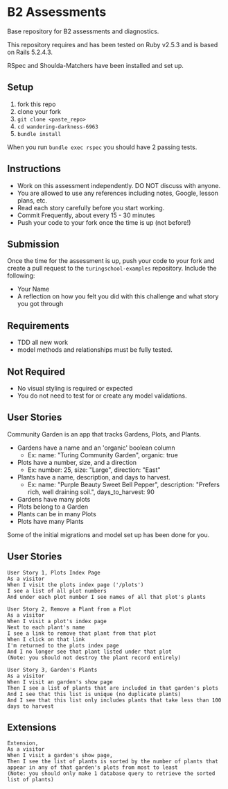 # B2 Assessments

Base repository for B2 assessments and diagnostics.

This repository requires and has been tested on Ruby v2.5.3 and is based on Rails 5.2.4.3.

RSpec and Shoulda-Matchers have been installed and set up.

## Setup

1. fork this repo
2. clone your fork
3. `git clone <paste_repo>`
4. `cd wandering-darkness-6963`
5. `bundle install`

When you run `bundle exec rspec` you should have 2 passing tests.

## Instructions

* Work on this assessment independently. DO NOT discuss with anyone.
* You are allowed to use any references including notes, Google, lesson plans, etc.
* Read each story carefully before you start working.
* Commit Frequently, about every 15 - 30 minutes
* Push your code to your fork once the time is up (not before!)

## Submission

Once the time for the assessment is up, push your code to your fork and create a pull request to the `turingschool-examples` repository. Include the following:

* Your Name
* A reflection on how you felt you did with this challenge and what story you got through

## Requirements

* TDD all new work
* model methods and relationships must be fully tested.

## Not Required

* No visual styling is required or expected
* You do not need to test for or create any model validations.

## User Stories

Community Garden is an app that tracks Gardens, Plots, and Plants.

* Gardens have a name and an 'organic' boolean column
  * Ex: name: "Turing Community Garden", organic: true
* Plots have a number, size, and a direction
 	* Ex: number: 25, size: "Large", direction: "East"
* Plants have a name, description, and days to harvest.
  * Ex: name: "Purple Beauty Sweet Bell Pepper", description: "Prefers rich, well draining soil.", days_to_harvest: 90
* Gardens have many plots
* Plots belong to a Garden
* Plants can be in many Plots
* Plots have many Plants

Some of the initial migrations and model set up has been done for you.

## User Stories

```
User Story 1, Plots Index Page
As a visitor
When I visit the plots index page ('/plots')
I see a list of all plot numbers
And under each plot number I see names of all that plot's plants
```

```
User Story 2, Remove a Plant from a Plot
As a visitor
When I visit a plot's index page
Next to each plant's name
I see a link to remove that plant from that plot
When I click on that link
I'm returned to the plots index page
And I no longer see that plant listed under that plot
(Note: you should not destroy the plant record entirely)
```

```
User Story 3, Garden's Plants
As a visitor
When I visit an garden's show page
Then I see a list of plants that are included in that garden's plots
And I see that this list is unique (no duplicate plants)
And I see that this list only includes plants that take less than 100 days to harvest
```

## Extensions

```
Extension,
As a visitor
When I visit a garden's show page,
Then I see the list of plants is sorted by the number of plants that appear in any of that garden's plots from most to least
(Note: you should only make 1 database query to retrieve the sorted list of plants)
```

